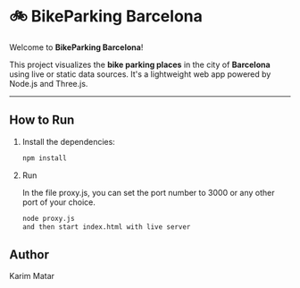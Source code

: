 # 🚲 BikeParking Barcelona

Welcome to **BikeParking Barcelona**!

This project visualizes the **bike parking places** in the city of **Barcelona** using live or static data sources. It's a lightweight web app powered by Node.js and Three.js.

---

## How to Run

1. Install the dependencies:

   ```bash
   npm install

2. Run

    In the file proxy.js, you can set the port number to 3000 or any other port of your choice.

   ```bash
   node proxy.js
   and then start index.html with live server


## Author

Karim Matar